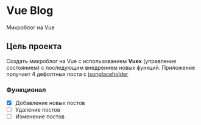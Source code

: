 # Vue Blog
Микроблог на Vue
## Цель проекта
Создать микроблог на Vue с использованием **Vuex** (управление состоянием) с последующим внедрением новых функций. 
Приложение получает 4 дефолтных поста с [jsonplaceholder](http://jsonplaceholder.typicode.com/)
### Функционал
- [X] Добавление новых постов 
- [ ] Удаление постов
- [ ] Изменение постов